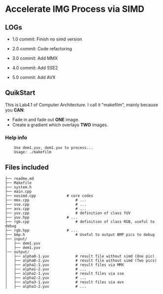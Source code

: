 # Accelerate IMG Process via SIMD

## LOGs

* 1.0 commit: Finish no simd  version

* 2.0 commit: Code refactoring

* 3.0 commit: Add MMX

* 4.0 commit: Add SSE2

* 5.0 commit: Add AVX


## QuikStart


This is Lab4.1 of Computer Architecture. I call it "makefilm", mainly because you **CAN**:

* Fade in and fade out **ONE** image.
* Create a gradient which overlays **TWO** images.


### Help info

```
    Use dem1.yuv, dem1.yuv to process...
    Usage: ./makefilm     
```


## Files included

```
├──	readme.md   
├──	Makefile  
├──	system.h  
├── main.cpp  
├── nosimd.cpp				# core codes
├── mmx.cpp  					# ...
├── sse.cpp 					# ...
├── avx.cpp 					# ...
├── yuv.cpp  					# definition of class YUV
├── yuv.hpp   				# ...
├── rgb.cpp  					# definition of class RGB, useful to debug
├── rgb.hpp   				# ...
├── bmp.h   					# Useful to output BMP pics to debug
├── input/ 							  
│   ├── dem1.yuv 					
│   ├── dem1.yuv					
│── output/  
│   ├── alpha0-1.yuv  			# result file without simd (One pic)
│   ├── alpha0-2.yuv  			# result file without simd (Two pics)
│   ├── alpha1-1.yuv  			# result files via MMX
│   ├── alpha1-2.yuv  			# ...
│   ├── alpha2-1.yuv  			# result files via sse
│   ├── alpha2-2.yuv  			# ...
│   ├── alpha3-1.yuv  			# result files via avx
│   ├── alpha3-2.yuv  			# ...

```

